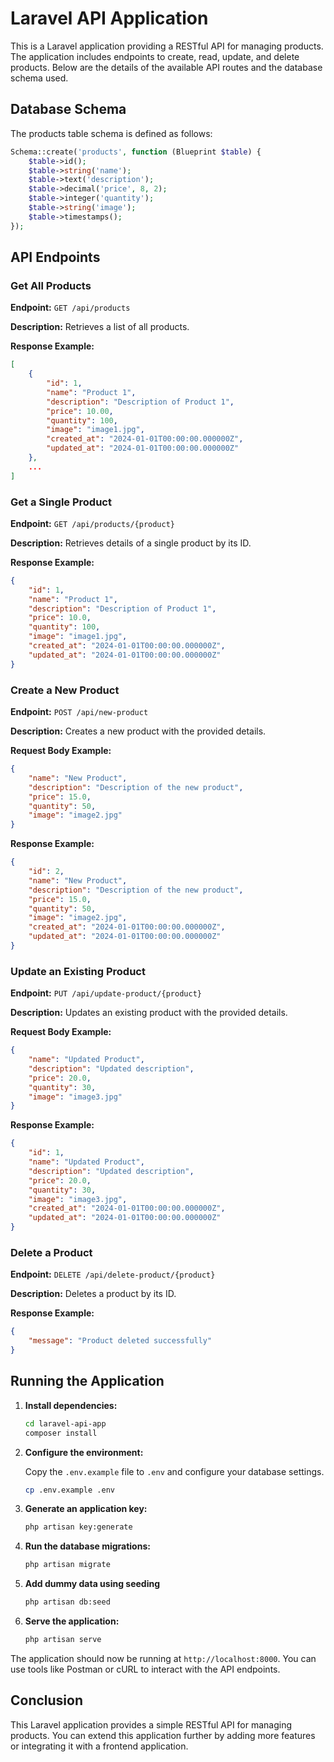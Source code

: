 # Laravel API Application

This is a Laravel application providing a RESTful API for managing products. The application includes endpoints to create, read, update, and delete products. Below are the details of the available API routes and the database schema used.

## Database Schema

The products table schema is defined as follows:

```php
Schema::create('products', function (Blueprint $table) {
    $table->id();
    $table->string('name');
    $table->text('description');
    $table->decimal('price', 8, 2);
    $table->integer('quantity');
    $table->string('image');
    $table->timestamps();
});
```

## API Endpoints

### Get All Products

**Endpoint:** `GET /api/products`

**Description:** Retrieves a list of all products.

**Response Example:**

```json
[
    {
        "id": 1,
        "name": "Product 1",
        "description": "Description of Product 1",
        "price": 10.00,
        "quantity": 100,
        "image": "image1.jpg",
        "created_at": "2024-01-01T00:00:00.000000Z",
        "updated_at": "2024-01-01T00:00:00.000000Z"
    },
    ...
]
```

### Get a Single Product

**Endpoint:** `GET /api/products/{product}`

**Description:** Retrieves details of a single product by its ID.

**Response Example:**

```json
{
    "id": 1,
    "name": "Product 1",
    "description": "Description of Product 1",
    "price": 10.0,
    "quantity": 100,
    "image": "image1.jpg",
    "created_at": "2024-01-01T00:00:00.000000Z",
    "updated_at": "2024-01-01T00:00:00.000000Z"
}
```

### Create a New Product

**Endpoint:** `POST /api/new-product`

**Description:** Creates a new product with the provided details.

**Request Body Example:**

```json
{
    "name": "New Product",
    "description": "Description of the new product",
    "price": 15.0,
    "quantity": 50,
    "image": "image2.jpg"
}
```

**Response Example:**

```json
{
    "id": 2,
    "name": "New Product",
    "description": "Description of the new product",
    "price": 15.0,
    "quantity": 50,
    "image": "image2.jpg",
    "created_at": "2024-01-01T00:00:00.000000Z",
    "updated_at": "2024-01-01T00:00:00.000000Z"
}
```

### Update an Existing Product

**Endpoint:** `PUT /api/update-product/{product}`

**Description:** Updates an existing product with the provided details.

**Request Body Example:**

```json
{
    "name": "Updated Product",
    "description": "Updated description",
    "price": 20.0,
    "quantity": 30,
    "image": "image3.jpg"
}
```

**Response Example:**

```json
{
    "id": 1,
    "name": "Updated Product",
    "description": "Updated description",
    "price": 20.0,
    "quantity": 30,
    "image": "image3.jpg",
    "created_at": "2024-01-01T00:00:00.000000Z",
    "updated_at": "2024-01-01T00:00:00.000000Z"
}
```

### Delete a Product

**Endpoint:** `DELETE /api/delete-product/{product}`

**Description:** Deletes a product by its ID.

**Response Example:**

```json
{
    "message": "Product deleted successfully"
}
```

## Running the Application

1. **Install dependencies:**

    ```sh
    cd laravel-api-app
    composer install
    ```

2. **Configure the environment:**

    Copy the `.env.example` file to `.env` and configure your database settings.

    ```sh
    cp .env.example .env
    ```

3. **Generate an application key:**

    ```sh
    php artisan key:generate
    ```

4. **Run the database migrations:**

    ```sh
    php artisan migrate
    ```

5. **Add dummy data using seeding**

    ```sh
    php artisan db:seed
    ```

6. **Serve the application:**

    ```sh
    php artisan serve
    ```

The application should now be running at `http://localhost:8000`. You can use tools like Postman or cURL to interact with the API endpoints.

## Conclusion

This Laravel application provides a simple RESTful API for managing products. You can extend this application further by adding more features or integrating it with a frontend application.
